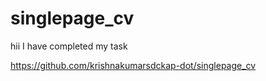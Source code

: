 # singlepage_cv


hii
I have completed my task 



https://github.com/krishnakumarsdckap-dot/singlepage_cv
